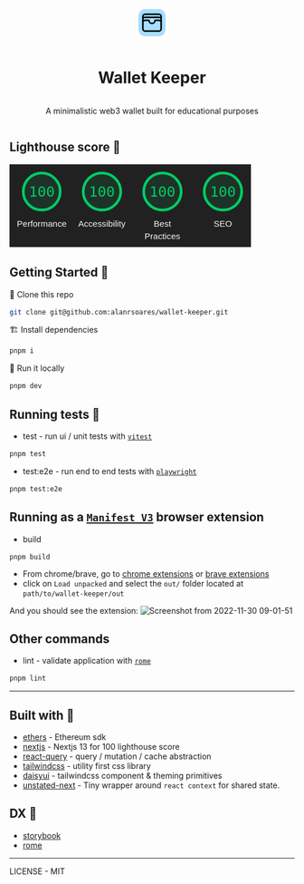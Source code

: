 <div style="display: grid; place-items: center;">

[![logo](public/favicon.png)](https://github.com/alanrsoares/wallet-keeper)

# Wallet Keeper

A minimalistic web3 wallet built for educational purposes

</div>

## Lighthouse score 🤩

[![lightouse-score](/lighthouse/full-100-score.png)](/lighthouse/walletkeeper-lighthouse-report.pdf)

## Getting Started :rocket:

📇 Clone this repo

```bash
git clone git@github.com:alanrsoares/wallet-keeper.git
```

🏗️ Install dependencies

```bash
pnpm i
```

🔨 Run it locally

```bash
pnpm dev
```

## Running tests 🧪

- test - run ui / unit tests with [`vitest`](https://vitest.dev/)

```bash
pnpm test
```

- test:e2e - run end to end tests with [`playwright`](https://playwright.dev/)

```bash
pnpm test:e2e
```

## Running as a [`Manifest V3`](https://developer.chrome.com/docs/extensions/mv3/intro/) browser extension

- build

```
pnpm build
```

- From chrome/brave, go to [chrome extensions](chrome://extensions/) or [brave extensions](brave://extensions)
- click on `Load unpacked` and select the `out/` folder located at `path/to/wallet-keeper/out`

And you should see the extension:
![Screenshot from 2022-11-30 09-01-51](https://user-images.githubusercontent.com/273334/204653736-aa2f2d46-cdfb-4332-9bf6-b28b283eac70.png)


## Other commands

- lint - validate application with [`rome`](https://rome.tools)

```bash
pnpm lint
```

---

## Built with :hammer:

- [ethers](https://ethers.io) - Ethereum sdk
- [nextjs](https://nextjs.org) - Nextjs 13 for 100 lighthouse score
- [react-query](https://tanstack.com/query) - query / mutation / cache abstraction
- [tailwindcss](https://tailwindcss.com) - utility first css library
- [daisyui](https://daisyui.com/) - tailwindcss component & theming primitives
- [unstated-next](https://github.com/jamiebuilds/unstated-next) - Tiny wrapper around `react context` for shared state.

## DX :rainbow:

- [storybook](https://storybook.js.org/)
- [rome](https://rome.tools)

---

LICENSE - MIT
